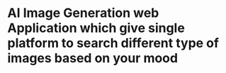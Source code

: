 # AI Image Generation web Application which give single platform to search different type of images based on your mood
